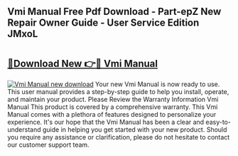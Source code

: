 ## Vmi Manual Free Pdf Download - Part-epZ New Repair Owner Guide - User Service Edition JMxoL

# <h2><a href="http://cf24496.oget.top/?id=Vmi+Manual">🔗Download New 👉🔴 Vmi Manual</a></h2>

[![Vmi Manual new download](https://i.imgur.com/5g1atiW.png)](http://cf24496.oget.top/?id=Vmi+Manual)
Your new Vmi Manual is now ready to use. This user manual provides a step-by-step guide to help you install, operate, and maintain your product. Please Review the Warranty Information Vmi Manual This product is covered by a comprehensive warranty. This Vmi Manual comes with a plethora of features designed to personalize your experience. It's our hope that the Vmi Manual has been a clear and easy-to-understand guide in helping you get started with your new product. Should you require any assistance or clarification, please do not hesitate to contact our customer support team.
